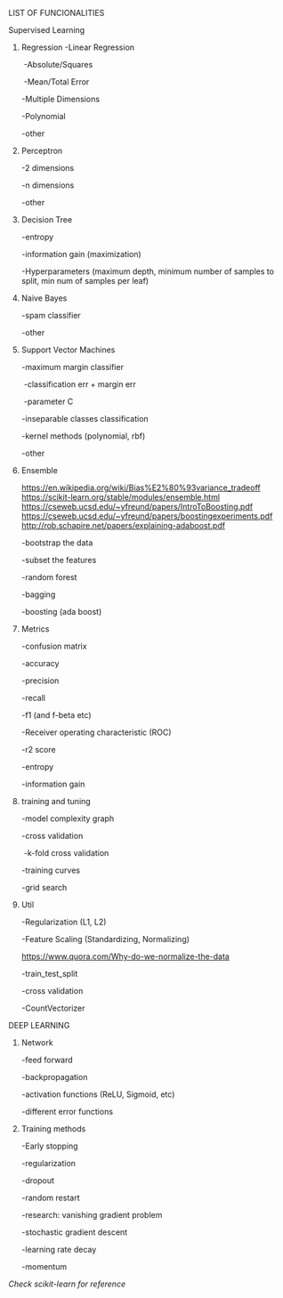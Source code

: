 LIST OF FUNCIONALITIES



Supervised Learning

1. Regression
   -Linear Regression

   ​	-Absolute/Squares

   ​	-Mean/Total Error

   -Multiple Dimensions

   -Polynomial

   -other

2. Perceptron

   -2 dimensions

   -n dimensions

   -other

3. Decision Tree

   -entropy

   -information gain (maximization)

   -Hyperparameters (maximum depth, minimum number of samples to split, min num of samples per leaf)

4. Naive Bayes

   -spam classifier

   -other

5. Support Vector Machines

   -maximum margin classifier

   ​	-classification err + margin err

   ​	-parameter C

   -inseparable classes classification

   -kernel methods (polynomial, rbf)

   -other

6. Ensemble

   https://en.wikipedia.org/wiki/Bias%E2%80%93variance_tradeoff
   https://scikit-learn.org/stable/modules/ensemble.html
   https://cseweb.ucsd.edu/~yfreund/papers/IntroToBoosting.pdf
   https://cseweb.ucsd.edu/~yfreund/papers/boostingexperiments.pdf
   http://rob.schapire.net/papers/explaining-adaboost.pdf

   -bootstrap the data

   -subset the features

   -random forest

   -bagging

   -boosting (ada boost)

7. Metrics

   -confusion matrix

   -accuracy

   -precision

   -recall

   -f1 (and f-beta etc)

   -Receiver operating characteristic (ROC)

   -r2 score

   -entropy

   -information gain

8. training and tuning

   -model complexity graph

   -cross validation

   ​	-k-fold cross validation

   -training curves

   -grid search

9. Util

   -Regularization (L1, L2)

   -Feature Scaling (Standardizing, Normalizing)

   https://www.quora.com/Why-do-we-normalize-the-data

   -train_test_split

   -cross validation

   -CountVectorizer

DEEP LEARNING

1. Network

   -feed forward

   -backpropagation

   -activation functions (ReLU, Sigmoid, etc)

   -different error functions

2. Training methods
   
   -Early stopping
   
   -regularization
   
   -dropout
   
   -random restart
   
   -research: vanishing gradient problem
   
   -stochastic gradient descent
   
   -learning rate decay
   
   -momentum
   
   

*Check scikit-learn for reference*
